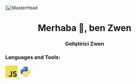  [![MasterHead](https://i.pinimg.com/736x/6e/ff/eb/6effeb0d5d16d72bc5b33147b4d92023.jpg)
<h1 align="center">Merhaba 👋, ben Zwen</h1>
<h3 align="center">Geliştirici Zwen</h3>


<h3 align="left">Languages and Tools:</h3>
<p align="left"> <a href="https://developer.mozilla.org/en-US/docs/Web/JavaScript" target="_blank" rel="noreferrer"> <img src="https://raw.githubusercontent.com/devicons/devicon/master/icons/javascript/javascript-original.svg" alt="javascript" width="40" height="40"/> </a> <a href="https://www.python.org" target="_blank" rel="noreferrer"> <img src="https://raw.githubusercontent.com/devicons/devicon/master/icons/python/python-original.svg" alt="python" width="40" height="40"/> </a> </p>


